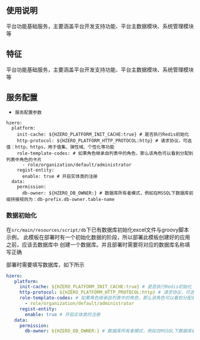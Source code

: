 ## 使用说明
平台功能基础服务，主要涵盖平台开发支持功能、平台主数据模块、系统管理模块等

## 特征
平台功能基础服务，主要涵盖平台开发支持功能、平台主数据模块、系统管理模块等

## 服务配置 

- `服务配置参数`
```
hzero:
  platform:
    init-cache: ${HZERO_PLATFORM_INIT_CACHE:true} # 是否执行Redis初始化
    http-protocol: ${HZERO_PLATFORM_HTTP_PROTOCOL:http} # 请求协议，可选值：http，https，用于值集、弹性域、个性化等功能
    role-template-codes: # 如果角色继承自列表中的角色，那么该角色可以看到分配到列表中角色的卡片
      - role/organization/default/administrator
    regist-entity: 
      enable: true # 开启实体类的注册
  data:
    permission:
      db-owner: ${HZERO_DB_OWNER:} # 数据库所有者模式，例如在MSSQL下数据库前缀拼接规则为：db-prefix.db-owner.table-name
```

### 数据初始化

在`src/main/resources/script/db`下已有数据库初始化excel文件与groovy脚本示例，
此模板在部署时有一个初始化数据的阶段，所以部署此模板创建好的应用之前，应该去数据库中
创建一个数据库。并且部署时需要将对应的数据库名称填写正确


部署时需要填写数据库，如下所示
```yml
hzero:
   platform:
     init-cache: ${HZERO_PLATFORM_INIT_CACHE:true} # 是否执行Redis初始化
     http-protocol: ${HZERO_PLATFORM_HTTP_PROTOCOL:http} # 请求协议，可选值：http，https，用于值集、弹性域、个性化等功能
     role-template-codes: # 如果角色继承自列表中的角色，那么该角色可以看到分配到列表中角色的卡片
       - role/organization/default/administrator
     regist-entity: 
       enable: true # 开启实体类的注册
   data:
     permission:
       db-owner: ${HZERO_DB_OWNER:} # 数据库所有者模式，例如在MSSQL下数据库前缀拼接规则为：db-prefix.db-owner.table-name
```
